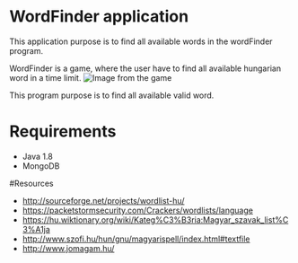# WordFinder application
This application purpose is to find all available words in the wordFinder program.

WordFinder is a game, where the user have to find all available
hungarian word in a time limit.
![Image from the game](https://lh3.googleusercontent.com/zk2o8TN230IrWVHeT3MwdFlUGo50zQiaRIQZm5XvEJoXFlv51kzfSeFzWBG6U08pUJQ=h310)

This program purpose is to find all available valid word.

# Requirements
* Java 1.8
* MongoDB

#Resources
* http://sourceforge.net/projects/wordlist-hu/
* https://packetstormsecurity.com/Crackers/wordlists/language
* https://hu.wiktionary.org/wiki/Kateg%C3%B3ria:Magyar_szavak_list%C3%A1ja
* http://www.szofi.hu/hun/gnu/magyarispell/index.html#textfile
* http://www.jomagam.hu/